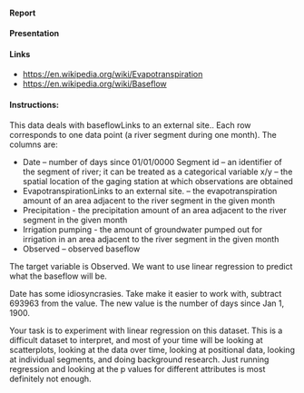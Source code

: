 #### Report


#### Presentation


#### Links
- https://en.wikipedia.org/wiki/Evapotranspiration
- https://en.wikipedia.org/wiki/Baseflow


#### Instructions:
This data deals with baseflowLinks to an external site.. Each row corresponds to one data point (a river segment during one month). The columns are:

- Date – number of days since 01/01/0000
Segment id – an identifier of the segment of river; it can be treated as a categorical variable
x/y – the spatial location of the gaging station at which observations are obtained
- EvapotranspirationLinks to an external site. – the evapotranspiration amount of an area adjacent to the river segment in the given month
- Precipitation - the precipitation amount of an area adjacent to the river segment in the given month
- Irrigation pumping - the amount of groundwater pumped out for irrigation in an area adjacent to the river segment in the given month
- Observed – observed baseflow

The target variable is Observed. We want to use linear regression to predict what the baseflow will be.

Date has some idiosyncrasies. Take make it easier to work with, subtract 693963 from the value. The new value is the number of days since Jan 1, 1900.

Your task is to experiment with linear regression on this dataset. This is a difficult dataset to interpret, and most of your time will be looking at scatterplots, looking at the data over time, looking at positional data, looking at individual segments, and doing background research. Just running regression and looking at the p values for different attributes is most definitely not enough.